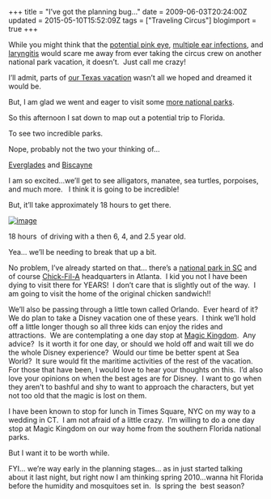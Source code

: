 +++
title = "I’ve got the planning bug…"
date = 2009-06-03T20:24:00Z
updated = 2015-05-10T15:52:09Z
tags = ["Traveling Circus"]
blogimport = true 
+++

While you might think that the [potential pink eye](http://lifeatthecircus.com/2009/04/05/yea-so-apparently-licking-windows-is-not-a-good-idea/), [multiple ear infections](http://lifeatthecircus.com/2009/04/16/san-antonio-like-youve-never-seen-it/), and [laryngitis](http://lifeatthecircus.com/2009/04/10/it-was-the-best-of-times-it-was-the-worst-of-times/) would scare me away from ever taking the circus crew on another national park vacation, it doesn’t.&#160; Just call me crazy!

I’ll admit, parts of [our Texas vacation](http://lifeatthecircus.com/2009/04/03/ambitious-or-crazy/) wasn’t all we hoped and dreamed it would be. 

But, I am glad we went and eager to visit some [more national parks](http://lifeatthecircus.com/2008/11/05/one-too-many-park-signs/). 

So this afternoon I sat down to map out a potential trip to Florida. 

To see two incredible parks. 

Nope, probably not the two your thinking of… 

[Everglades](http://www.nps.gov/ever/) and [Biscayne](http://www.nps.gov/bisc/)

I am so excited…we’ll get to see alligators, manatee, sea turtles, porpoises, and much more.&#160;&#160; I think it is going to be incredible!

But, it’ll take approximately 18 hours to get there. 

[![image](https://latc.s3.amazonaws.com/wp-content/uploads/2009/06/image-thumb.png "image")](https://latc.s3.amazonaws.com/wp-content/uploads/2009/06/image.png)

18 hours&#160; of driving with a then 6, 4, and 2.5 year old.

Yea… we’ll be needing to break that up a bit.&#160; 

No problem, I’ve already started on that… there’s a [national park in SC](http://www.nps.gov/cosw/) and of course [Chick-Fil-A](http://www.chick-fil-a.com) headquarters in Atlanta.&#160; I kid you not I have been dying to visit there for YEARS!&#160; I don’t care that is slightly out of the way.&#160; I am going to visit the home of the original chicken sandwich!!&#160; 

We’ll also be passing through a little town called Orlando.&#160; Ever heard of it?&#160; We do plan to take a Disney vacation one of these years.&#160; I think we’ll hold off a little longer though so all three kids can enjoy the rides and attractions.&#160; We are contemplating a one day stop at [Magic Kingdom](http://disneyworld.disney.go.com/parks/magic-kingdom/).&#160; Any advice?&#160; Is it worth it for one day, or should we hold off and wait till we do the whole Disney experience?&#160; Would our time be better spent at Sea World?&#160; It sure would fit the maritime activities of the rest of the vacation.&#160;&#160; For those that have been, I would love to hear your thoughts on this.&#160; I’d also love your opinions on when the best ages are for Disney.&#160; I want to go when they aren’t to bashful and shy to want to approach the characters, but yet not too old that the magic is lost on them.&#160; 

I have been known to stop for lunch in Times Square, NYC on my way to a wedding in CT.&#160; I am not afraid of a little crazy.&#160; I’m willing to do a one day stop at Magic Kingdom on our way home from the southern Florida national parks. 

But I want it to be worth while.&#160; 

FYI… we’re way early in the planning stages… as in just started talking about it last night, but right now I am thinking spring 2010…wanna hit Florida before the humidity and mosquitoes set in.&#160; Is spring the&#160; best season?
